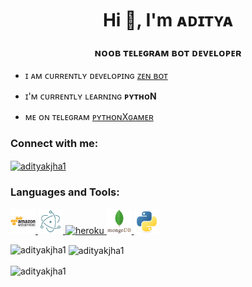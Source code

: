 <h1 align="center">Hi 👋, I'm ᴀᴅɪᴛʏᴀ</h1>
<h3 align="center">ɴᴏᴏʙ ᴛᴇʟᴇɢʀᴀᴍ ʙᴏᴛ ᴅᴇᴠᴇʟᴏᴘᴇʀ</h3>

- ɪ ᴀᴍ ᴄᴜʀʀᴇɴᴛʟʏ ᴅᴇᴠᴇʟᴏᴘɪɴɢ [ᴢᴇɴ ʙᴏᴛ](t.me/zenxrobot)

- ɪ'ᴍ ᴄᴜʀʀᴇɴᴛʟʏ ʟᴇᴀʀɴɪɴɢ **ᴘʏᴛʜᴏN**

- ᴍᴇ ᴏɴ ᴛᴇʟᴇɢʀᴀᴍ [ᴘʏᴛʜᴏɴXɢᴀᴍᴇʀ](t.me/pythonxgamer)

<h3 align="left">Connect with me:</h3>
<p align="left">
<a href="https://instagram.com/adityakjha1" target="blank"><img align="center" src="https://raw.githubusercontent.com/rahuldkjain/github-profile-readme-generator/master/src/images/icons/Social/instagram.svg" alt="adityakjha1" height="30" width="40" /></a>
</p>

<h3 align="left">Languages and Tools:</h3>
<p align="left"> <a href="https://aws.amazon.com" target="_blank" rel="noreferrer"> <img src="https://raw.githubusercontent.com/devicons/devicon/master/icons/amazonwebservices/amazonwebservices-original-wordmark.svg" alt="aws" width="40" height="40"/> </a> <a href="https://www.electronjs.org" target="_blank" rel="noreferrer"> <img src="https://raw.githubusercontent.com/devicons/devicon/master/icons/electron/electron-original.svg" alt="electron" width="40" height="40"/> </a> <a href="https://heroku.com" target="_blank" rel="noreferrer"> <img src="https://www.vectorlogo.zone/logos/heroku/heroku-icon.svg" alt="heroku" width="40" height="40"/> </a> <a href="https://www.mongodb.com/" target="_blank" rel="noreferrer"> <img src="https://raw.githubusercontent.com/devicons/devicon/master/icons/mongodb/mongodb-original-wordmark.svg" alt="mongodb" width="40" height="40"/> </a> <a href="https://www.python.org" target="_blank" rel="noreferrer"> <img src="https://raw.githubusercontent.com/devicons/devicon/master/icons/python/python-original.svg" alt="python" width="40" height="40"/> </a> </p>

<p><img align="left" src="https://github-readme-stats.vercel.app/api/top-langs?username=adityakjha1&show_icons=true&locale=en&layout=compact" alt="adityakjha1" /></p>

<p>&nbsp;<img align="center" src="https://github-readme-stats.vercel.app/api?username=adityakjha1&show_icons=true&locale=en" alt="adityakjha1" /></p>

<p><img align="center" src="https://github-readme-streak-stats.herokuapp.com/?user=adityakjha1&" alt="adityakjha1" /></p>



